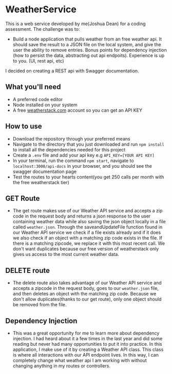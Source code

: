 # WeatherService

This is a web service developed by me(Joshua Dean) for a coding assessment. The challenge was to:

- Build a node application that pulls weather from an free weather api. It should save the result to a JSON file on the local system, and give the user the ability to remove entries.
  Bonus points for dependency injection (how to persist the data, abstracting out api endpoits). Experience is up to you. (UI, rest api, etc)

I decided on creating a REST api with Swagger documentation.

## What you'll need

- A preferred code editor
- Node installed on your system
- A free [weatherstack.com](https://weatherstack.com/) account so you can get an API KEY

## How to use

- Download the repository through your preferred means
- Navigate to the directory that you just downloaded and run `npm install` to install all the dependencies needed for this project
- Create a `.env` file and add your api key e.g `API_KEY=[YOUR API KEY]`
- In your terminal, run the command `npm start`, navigate to `localhost:3000/api-docs` in your browser, and you should see the swagger documentation page
- Test the routes to your hearts content(you get 250 calls per month with the free weatherstack tier)

## GET Route

- The get route makes use of our Weather API service and accepts a zip code in the request body and returns a json response to the user containing weather data while also saving the json object locally in a file called `weather.json`. Through the saveandUpdateFile function found in our Weather API service we check if a file exists already and if it does we also check if an object with a matching zip code exists in the file. If there is a matching zipcode, we replace it with this most recent call. We don't want duplicates because our free version of weatherstack only gives us access to the most current weather data.

## DELETE route

- The delete route also takes advantage of our Weather API service and accepts a zipcode in the request body, goes to our `weather.json` file, and then deletes an object with the matching zip code. Because we don't allow duplicates(thanks to our get route), only one object should be removed from the file.

## Dependency Injection

- This was a great opportunity for me to learn more about dependency injection. I had heard about it a few times in the last year and did some reading but never had many opportunities to put it into practice. In this application, I make use of it by creating a Weather API class. This class is where all interactions with our API endpoint lives. In this way, I can completely change what weather api I am working with without changing anything in my routes or controllers.
